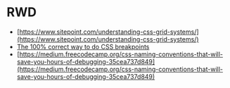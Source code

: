 # RWD

  * [https://www.sitepoint.com/understanding-css-grid-systems/](https://www.sitepoint.com/understanding-css-grid-systems/)
  * [The 100% correct way to do CSS breakpoints](https://medium.freecodecamp.org/the-100-correct-way-to-do-css-breakpoints-88d6a5ba1862)
  * [https://medium.freecodecamp.org/css-naming-conventions-that-will-save-you-hours-of-debugging-35cea737d849](https://medium.freecodecamp.org/css-naming-conventions-that-will-save-you-hours-of-debugging-35cea737d849)
